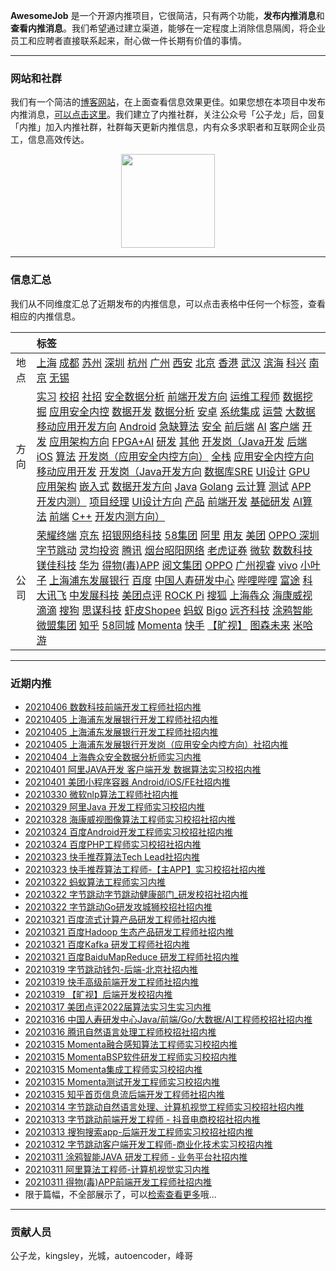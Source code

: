 
 

**AwesomeJob** 是一个开源内推项目，它很简洁，只有两个功能，**发布内推消息**和**查看内推消息**。我们希望通过建立渠道，能够在一定程度上消除信息隔阂，将企业员工和应聘者直接联系起来，耐心做一件长期有价值的事情。

---

### 网站和社群

我们有一个简洁的[博客网站](https://awesomejob.gitee.io/)，在上面查看信息效果更佳。如果您想在本项目中发布内推消息，[可以点击这里](https://wj.qq.com/s2/8043669/40c0)。我们建立了内推社群，关注公众号「公子龙」后，回复「内推」加入内推社群，社群每天更新内推信息，内有众多求职者和互联网企业员工，信息高效传达。

<div align=center><img src="https://img-blog.csdnimg.cn/20210306220847278.jpg?x-oss-process=type_ZmFuZ3poZW5naGVpdGk,shadow_10,text_aHR0cHM6Ly9ibG9nLmNzZG4ubmV0L0RvSmludGlhbg==,size_16,color_FFFFFF,t_70#pic_center" width="150"/></div>


--- 
### 信息汇总

我们从不同维度汇总了近期发布的内推信息，可以点击表格中任何一个标签，查看相应的内推信息。

||标签|
|:---:|:---|
|地点|[上海](https://awesomejob.gitee.io/tags/上海)  [成都](https://awesomejob.gitee.io/tags/成都)  [苏州](https://awesomejob.gitee.io/tags/苏州)  [深圳](https://awesomejob.gitee.io/tags/深圳)  [杭州](https://awesomejob.gitee.io/tags/杭州)  [广州](https://awesomejob.gitee.io/tags/广州)  [西安](https://awesomejob.gitee.io/tags/西安)  [北京](https://awesomejob.gitee.io/tags/北京)  [香港](https://awesomejob.gitee.io/tags/香港)  [武汉](https://awesomejob.gitee.io/tags/武汉)  [滨海](https://awesomejob.gitee.io/tags/滨海)  [科兴](https://awesomejob.gitee.io/tags/科兴)  [南京](https://awesomejob.gitee.io/tags/南京)  [无锡](https://awesomejob.gitee.io/tags/无锡)|
|方向|[实习](https://awesomejob.gitee.io/series/实习)  [校招](https://awesomejob.gitee.io/series/校招)  [社招](https://awesomejob.gitee.io/series/社招)	[安全数据分析](https://awesomejob.gitee.io/categories/安全数据分析)  [前端开发方向](https://awesomejob.gitee.io/categories/前端开发方向)  [运维工程师](https://awesomejob.gitee.io/categories/运维工程师)  [数据挖掘](https://awesomejob.gitee.io/categories/数据挖掘)  [应用安全内控](https://awesomejob.gitee.io/categories/应用安全内控)  [数据开发](https://awesomejob.gitee.io/categories/数据开发)  [数据分析](https://awesomejob.gitee.io/categories/数据分析)  [安卓](https://awesomejob.gitee.io/categories/安卓)  [系统集成](https://awesomejob.gitee.io/categories/系统集成)  [运营](https://awesomejob.gitee.io/categories/运营)  [大数据](https://awesomejob.gitee.io/categories/大数据)  [移动应用开发方向](https://awesomejob.gitee.io/categories/移动应用开发方向)  [Android](https://awesomejob.gitee.io/categories/android)  [急缺算法](https://awesomejob.gitee.io/categories/急缺算法)  [安全](https://awesomejob.gitee.io/categories/安全)  [前后端](https://awesomejob.gitee.io/categories/前后端)  [AI](https://awesomejob.gitee.io/categories/ai)  [客户端](https://awesomejob.gitee.io/categories/客户端)  [开发](https://awesomejob.gitee.io/categories/开发)  [应用架构方向](https://awesomejob.gitee.io/categories/应用架构方向)  [FPGA+AI](https://awesomejob.gitee.io/categories/fpga+ai)  [研发](https://awesomejob.gitee.io/categories/研发)  [其他](https://awesomejob.gitee.io/categories/其他)  [开发岗（Java开发](https://awesomejob.gitee.io/categories/开发岗（java开发)  [后端](https://awesomejob.gitee.io/categories/后端)  [iOS](https://awesomejob.gitee.io/categories/ios)  [算法](https://awesomejob.gitee.io/categories/算法)  [开发岗（应用安全内控方向）](https://awesomejob.gitee.io/categories/开发岗（应用安全内控方向）)  [全栈](https://awesomejob.gitee.io/categories/全栈)  [应用安全内控方向](https://awesomejob.gitee.io/categories/应用安全内控方向)  [移动应用开发](https://awesomejob.gitee.io/categories/移动应用开发)  [开发岗（Java开发方向](https://awesomejob.gitee.io/categories/开发岗（java开发方向)  [数据库SRE](https://awesomejob.gitee.io/categories/数据库sre)  [UI设计](https://awesomejob.gitee.io/categories/ui设计)  [GPU](https://awesomejob.gitee.io/categories/gpu)  [应用架构](https://awesomejob.gitee.io/categories/应用架构)  [嵌入式](https://awesomejob.gitee.io/categories/嵌入式)  [数据开发方向](https://awesomejob.gitee.io/categories/数据开发方向)  [Java](https://awesomejob.gitee.io/categories/java)  [Golang](https://awesomejob.gitee.io/categories/golang)  [云计算](https://awesomejob.gitee.io/categories/云计算)  [测试](https://awesomejob.gitee.io/categories/测试)  [APP](https://awesomejob.gitee.io/categories/app)  [开发内测）](https://awesomejob.gitee.io/categories/开发内测）)  [项目经理](https://awesomejob.gitee.io/categories/项目经理)  [UI设计方向](https://awesomejob.gitee.io/categories/ui设计方向)  [产品](https://awesomejob.gitee.io/categories/产品)  [前端开发](https://awesomejob.gitee.io/categories/前端开发)  [基础研发](https://awesomejob.gitee.io/categories/基础研发)  [AI算法](https://awesomejob.gitee.io/categories/ai算法)  [前端](https://awesomejob.gitee.io/categories/前端)  [C++](https://awesomejob.gitee.io/categories/c++)  [开发内测方向）](https://awesomejob.gitee.io/categories/开发内测方向）)|
|公司|[荣耀终端](https://awesomejob.gitee.io/tags/荣耀终端)  [京东](https://awesomejob.gitee.io/tags/京东)  [招银网络科技](https://awesomejob.gitee.io/tags/招银网络科技)  [58集团](https://awesomejob.gitee.io/tags/58集团)  [阿里](https://awesomejob.gitee.io/tags/阿里)  [用友](https://awesomejob.gitee.io/tags/用友)  [美团](https://awesomejob.gitee.io/tags/美团)  [OPPO 深圳](https://awesomejob.gitee.io/tags/oppo-深圳)  [字节跳动](https://awesomejob.gitee.io/tags/字节跳动)  [灵均投资](https://awesomejob.gitee.io/tags/灵均投资)  [腾讯](https://awesomejob.gitee.io/tags/腾讯)  [烟台昭阳网络](https://awesomejob.gitee.io/tags/烟台昭阳网络)  [老虎证券](https://awesomejob.gitee.io/tags/老虎证券)  [微软](https://awesomejob.gitee.io/tags/微软)  [数数科技](https://awesomejob.gitee.io/tags/数数科技)  [镁佳科技](https://awesomejob.gitee.io/tags/镁佳科技)  [华为](https://awesomejob.gitee.io/tags/华为)  [得物(毒)APP](https://awesomejob.gitee.io/tags/得物(毒)app)  [阅文集团](https://awesomejob.gitee.io/tags/阅文集团)  [OPPO](https://awesomejob.gitee.io/tags/oppo)  [广州视睿](https://awesomejob.gitee.io/tags/广州视睿)  [vivo](https://awesomejob.gitee.io/tags/vivo)  [小叶子](https://awesomejob.gitee.io/tags/小叶子)  [上海浦东发展银行](https://awesomejob.gitee.io/tags/上海浦东发展银行)  [百度](https://awesomejob.gitee.io/tags/百度)  [中国人寿研发中心](https://awesomejob.gitee.io/tags/中国人寿研发中心)  [哔哩哔哩](https://awesomejob.gitee.io/tags/哔哩哔哩)  [富途](https://awesomejob.gitee.io/tags/富途)  [科大讯飞](https://awesomejob.gitee.io/tags/科大讯飞)  [中发展科技](https://awesomejob.gitee.io/tags/中发展科技)  [美团点评](https://awesomejob.gitee.io/tags/美团点评)  [ROCK Pi](https://awesomejob.gitee.io/tags/rock-pi)  [搜狐](https://awesomejob.gitee.io/tags/搜狐)  [上海犇众](https://awesomejob.gitee.io/tags/上海犇众)  [海康威视](https://awesomejob.gitee.io/tags/海康威视)  [滴滴](https://awesomejob.gitee.io/tags/滴滴)  [搜狗](https://awesomejob.gitee.io/tags/搜狗)  [思谋科技](https://awesomejob.gitee.io/tags/思谋科技)  [虾皮Shopee](https://awesomejob.gitee.io/tags/虾皮shopee)  [蚂蚁](https://awesomejob.gitee.io/tags/蚂蚁)  [Bigo](https://awesomejob.gitee.io/tags/bigo)  [远齐科技](https://awesomejob.gitee.io/tags/远齐科技)  [涂鸦智能](https://awesomejob.gitee.io/tags/涂鸦智能)  [微盟集团](https://awesomejob.gitee.io/tags/微盟集团)  [知乎](https://awesomejob.gitee.io/tags/知乎)  [58同城](https://awesomejob.gitee.io/tags/58同城)  [Momenta](https://awesomejob.gitee.io/tags/momenta)  [快手](https://awesomejob.gitee.io/tags/快手)  [【旷视】](https://awesomejob.gitee.io/tags/【旷视】)  [图森未来](https://awesomejob.gitee.io/tags/图森未来)  [米哈游](https://awesomejob.gitee.io/tags/米哈游)|
--- 

### 近期内推 
- [20210406  数数科技前端开发工程师社招内推](https://awesomejob.gitee.io/posts/jobs/job_155)
- [20210405  上海浦东发展银行开发工程师社招内推](https://awesomejob.gitee.io/posts/jobs/job_154)
- [20210405  上海浦东发展银行开发工程师社招内推](https://awesomejob.gitee.io/posts/jobs/job_153)
- [20210405  上海浦东发展银行开发岗（应用安全内控方向）社招内推](https://awesomejob.gitee.io/posts/jobs/job_152)
- [20210404  上海犇众安全数据分析师实习内推](https://awesomejob.gitee.io/posts/jobs/job_151)
- [20210401  阿里JAVA开发 客户端开发 数据算法实习校招内推](https://awesomejob.gitee.io/posts/jobs/job_150)
- [20210401  美团小程序容器 Android/iOS/FE社招内推](https://awesomejob.gitee.io/posts/jobs/job_149)
- [20210330  微软nlp算法工程师社招内推](https://awesomejob.gitee.io/posts/jobs/job_148)
- [20210329  阿里Java 开发工程师实习校招内推](https://awesomejob.gitee.io/posts/jobs/job_147)
- [20210328  海康威视图像算法工程师实习校招社招内推](https://awesomejob.gitee.io/posts/jobs/job_146)
- [20210324  百度Android开发工程师实习校招社招内推](https://awesomejob.gitee.io/posts/jobs/job_145)
- [20210324  百度PHP工程师实习校招社招内推](https://awesomejob.gitee.io/posts/jobs/job_144)
- [20210323  快手推荐算法Tech Lead社招内推](https://awesomejob.gitee.io/posts/jobs/job_143)
- [20210323  快手推荐算法工程师-【主APP】实习校招社招内推](https://awesomejob.gitee.io/posts/jobs/job_142)
- [20210322  蚂蚁算法工程师实习内推](https://awesomejob.gitee.io/posts/jobs/job_141)
- [20210322  字节跳动字节跳动健康部门_研发校招社招内推](https://awesomejob.gitee.io/posts/jobs/job_140)
- [20210322  字节跳动Go研发攻城狮校招社招内推](https://awesomejob.gitee.io/posts/jobs/job_139)
- [20210321  百度流式计算产品研发工程师社招内推](https://awesomejob.gitee.io/posts/jobs/job_138)
- [20210321  百度Hadoop 生态产品研发工程师社招内推](https://awesomejob.gitee.io/posts/jobs/job_137)
- [20210321  百度Kafka 研发工程师社招内推](https://awesomejob.gitee.io/posts/jobs/job_136)
- [20210321  百度BaiduMapReduce 研发工程师社招内推](https://awesomejob.gitee.io/posts/jobs/job_135)
- [20210319  字节跳动钱包-后端-北京社招内推](https://awesomejob.gitee.io/posts/jobs/job_134)
- [20210319  快手高级前端开发工程师社招内推](https://awesomejob.gitee.io/posts/jobs/job_133)
- [20210319  【旷视】后端开发校招内推](https://awesomejob.gitee.io/posts/jobs/job_132)
- [20210317  美团点评2022届算法实习生实习内推](https://awesomejob.gitee.io/posts/jobs/job_131)
- [20210316  中国人寿研发中心Java/前端/Go/大数据/AI工程师校招社招内推](https://awesomejob.gitee.io/posts/jobs/job_130)
- [20210316  腾讯自然语言处理工程师校招社招内推](https://awesomejob.gitee.io/posts/jobs/job_129)
- [20210315  Momenta融合感知算法工程师实习校招内推](https://awesomejob.gitee.io/posts/jobs/job_128)
- [20210315  MomentaBSP软件研发工程师实习校招内推](https://awesomejob.gitee.io/posts/jobs/job_127)
- [20210315  Momenta集成工程师实习校招内推](https://awesomejob.gitee.io/posts/jobs/job_126)
- [20210315  Momenta测试开发工程师实习校招内推](https://awesomejob.gitee.io/posts/jobs/job_125)
- [20210315  知乎首页信息流后端开发工程师社招内推](https://awesomejob.gitee.io/posts/jobs/job_124)
- [20210314  字节跳动自然语言处理、计算机视觉工程师实习校招社招内推](https://awesomejob.gitee.io/posts/jobs/job_123)
- [20210313  字节跳动前端开发工程师 - 抖音电商校招社招内推](https://awesomejob.gitee.io/posts/jobs/job_122)
- [20210313  搜狗搜索app-后端开发工程师实习校招社招内推](https://awesomejob.gitee.io/posts/jobs/job_121)
- [20210312  字节跳动客户端开发工程师-商业化技术实习校招内推](https://awesomejob.gitee.io/posts/jobs/job_120)
- [20210311  涂鸦智能JAVA 研发工程师 - 业务平台社招内推](https://awesomejob.gitee.io/posts/jobs/job_119)
- [20210311  阿里算法工程师-计算机视觉实习内推](https://awesomejob.gitee.io/posts/jobs/job_118)
- [20210311  得物(毒)APP前端开发工程师社招内推](https://awesomejob.gitee.io/posts/jobs/job_117)
- 限于篇幅，不全部展示了，可以[检索查看更多](https://awesomejob.gitee.io/)哦...
--- 
### 贡献人员
公子龙，kingsley，光城，autoencoder，峰哥